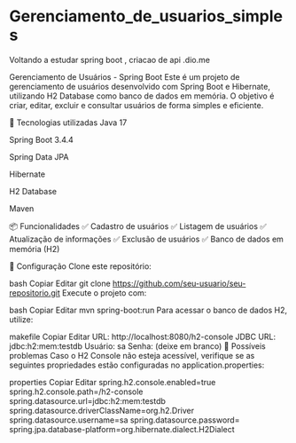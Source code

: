 # Gerenciamento_de_usuarios_simples
Voltando a estudar spring boot , criacao de api .dio.me

Gerenciamento de Usuários - Spring Boot
Este é um projeto de gerenciamento de usuários desenvolvido com Spring Boot e Hibernate, utilizando H2 Database como banco de dados em memória. O objetivo é criar, editar, excluir e consultar usuários de forma simples e eficiente.

🚀 Tecnologias utilizadas
Java 17

Spring Boot 3.4.4

Spring Data JPA

Hibernate

H2 Database

Maven

📦 Funcionalidades
✅ Cadastro de usuários
✅ Listagem de usuários
✅ Atualização de informações
✅ Exclusão de usuários
✅ Banco de dados em memória (H2)

🔧 Configuração
Clone este repositório:

bash
Copiar
Editar
git clone https://github.com/seu-usuario/seu-repositorio.git
Execute o projeto com:

bash
Copiar
Editar
mvn spring-boot:run
Para acessar o banco de dados H2, utilize:

makefile
Copiar
Editar
URL: http://localhost:8080/h2-console
JDBC URL: jdbc:h2:mem:testdb
Usuário: sa
Senha: (deixe em branco)
🐛 Possíveis problemas
Caso o H2 Console não esteja acessível, verifique se as seguintes propriedades estão configuradas no application.properties:

properties
Copiar
Editar
spring.h2.console.enabled=true
spring.h2.console.path=/h2-console
spring.datasource.url=jdbc:h2:mem:testdb
spring.datasource.driverClassName=org.h2.Driver
spring.datasource.username=sa
spring.datasource.password=
spring.jpa.database-platform=org.hibernate.dialect.H2Dialect
